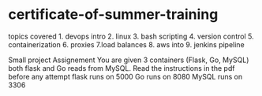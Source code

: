 # certificate-of-summer-training
topics covered 1. devops intro 2. linux 3. bash scripting 4. version control 5. containerization 6. proxies  7.load balances 8. aws into 9. jenkins pipeline

Small project Assignement You are given 3 containers (Flask, Go, MySQL) both flask and Go reads from MySQL. Read the instructions in the pdf before any attempt
flask runs on 5000
Go runs on 8080
MySQL runs on 3306
